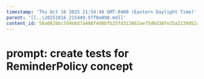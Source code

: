 ```yaml
---
timestamp: 'Thu Oct 16 2025 21:54:49 GMT-0400 (Eastern Daylight Time)'
parent: '[[..\20251016_215449.5ff0e898.md]]'
content_id: 58a082bbc7d4b6d7a486f4d0bfb25fd313862ae75d6d38fe35a2139d52a8c16f
---
```


# prompt: create tests for ReminderPolicy concept
